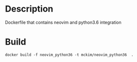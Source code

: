 # Description
Dockerfile that contains neovim and python3.6 integration

# Build
```
docker build -f neovim_python36 -t mckim/neovim_python36  .
```
